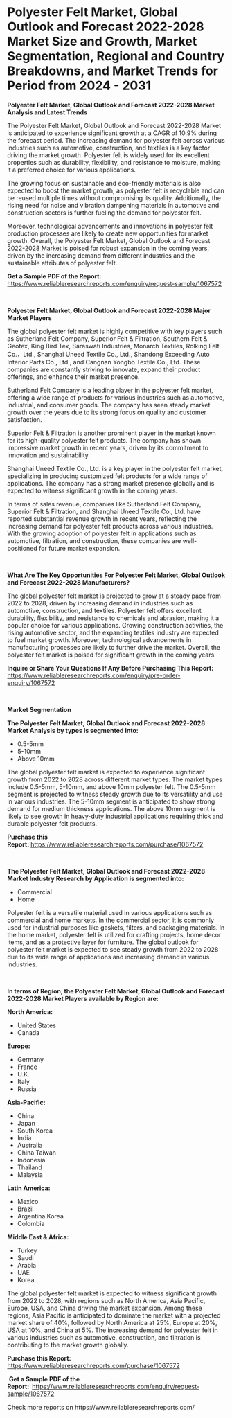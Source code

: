<p><h1>Polyester Felt Market, Global Outlook and Forecast 2022-2028 Market Size and Growth, Market Segmentation, Regional and Country Breakdowns, and Market Trends for Period from 2024 -  2031</h1></p><p><strong>Polyester Felt Market, Global Outlook and Forecast 2022-2028 Market Analysis and Latest Trends</strong></p>
<p><p>The Polyester Felt Market, Global Outlook and Forecast 2022-2028 Market is anticipated to experience significant growth at a CAGR of 10.9% during the forecast period. The increasing demand for polyester felt across various industries such as automotive, construction, and textiles is a key factor driving the market growth. Polyester felt is widely used for its excellent properties such as durability, flexibility, and resistance to moisture, making it a preferred choice for various applications.</p><p>The growing focus on sustainable and eco-friendly materials is also expected to boost the market growth, as polyester felt is recyclable and can be reused multiple times without compromising its quality. Additionally, the rising need for noise and vibration dampening materials in automotive and construction sectors is further fueling the demand for polyester felt. </p><p>Moreover, technological advancements and innovations in polyester felt production processes are likely to create new opportunities for market growth. Overall, the Polyester Felt Market, Global Outlook and Forecast 2022-2028 Market is poised for robust expansion in the coming years, driven by the increasing demand from different industries and the sustainable attributes of polyester felt.</p></p>
<p><strong>Get a Sample PDF of the Report:&nbsp;</strong> <a href="https://www.reliableresearchreports.com/enquiry/request-sample/1067572">https://www.reliableresearchreports.com/enquiry/request-sample/1067572</a></p>
<p>&nbsp;</p>
<p><strong>Polyester Felt Market, Global Outlook and Forecast 2022-2028 Major Market Players</strong></p>
<p><p>The global polyester felt market is highly competitive with key players such as Sutherland Felt Company, Superior Felt & Filtration, Southern Felt & Geotex, King Bird Tex, Saraswati Industries, Monarch Textiles, Rolking Felt Co.，Ltd., Shanghai Uneed Textile Co., Ltd., Shandong Exceeding Auto Interior Parts Co., Ltd., and Cangnan Yongbo Textile Co., Ltd. These companies are constantly striving to innovate, expand their product offerings, and enhance their market presence.</p><p>Sutherland Felt Company is a leading player in the polyester felt market, offering a wide range of products for various industries such as automotive, industrial, and consumer goods. The company has seen steady market growth over the years due to its strong focus on quality and customer satisfaction.</p><p>Superior Felt & Filtration is another prominent player in the market known for its high-quality polyester felt products. The company has shown impressive market growth in recent years, driven by its commitment to innovation and sustainability.</p><p>Shanghai Uneed Textile Co., Ltd. is a key player in the polyester felt market, specializing in producing customized felt products for a wide range of applications. The company has a strong market presence globally and is expected to witness significant growth in the coming years.</p><p>In terms of sales revenue, companies like Sutherland Felt Company, Superior Felt & Filtration, and Shanghai Uneed Textile Co., Ltd. have reported substantial revenue growth in recent years, reflecting the increasing demand for polyester felt products across various industries. With the growing adoption of polyester felt in applications such as automotive, filtration, and construction, these companies are well-positioned for future market expansion.</p></p>
<p>&nbsp;</p>
<p><strong>What Are The Key Opportunities For Polyester Felt Market, Global Outlook and Forecast 2022-2028 Manufacturers?</strong></p>
<p><p>The global polyester felt market is projected to grow at a steady pace from 2022 to 2028, driven by increasing demand in industries such as automotive, construction, and textiles. Polyester felt offers excellent durability, flexibility, and resistance to chemicals and abrasion, making it a popular choice for various applications. Growing construction activities, the rising automotive sector, and the expanding textiles industry are expected to fuel market growth. Moreover, technological advancements in manufacturing processes are likely to further drive the market. Overall, the polyester felt market is poised for significant growth in the coming years.</p></p>
<p><strong>Inquire or Share Your Questions If Any Before Purchasing This Report:</strong> <a href="https://www.reliableresearchreports.com/enquiry/pre-order-enquiry/1067572">https://www.reliableresearchreports.com/enquiry/pre-order-enquiry/1067572</a></p>
<p>&nbsp;</p>
<p><strong>Market Segmentation</strong></p>
<p><strong>The Polyester Felt Market, Global Outlook and Forecast 2022-2028 Market Analysis by types is segmented into:</strong></p>
<p><ul><li>0.5-5mm</li><li>5-10mm</li><li>Above 10mm</li></ul></p>
<p><p>The global polyester felt market is expected to experience significant growth from 2022 to 2028 across different market types. The market types include 0.5-5mm, 5-10mm, and above 10mm polyester felt. The 0.5-5mm segment is projected to witness steady growth due to its versatility and use in various industries. The 5-10mm segment is anticipated to show strong demand for medium thickness applications. The above 10mm segment is likely to see growth in heavy-duty industrial applications requiring thick and durable polyester felt products.</p></p>
<p><strong>Purchase this Report:&nbsp;</strong><a href="https://www.reliableresearchreports.com/purchase/1067572">https://www.reliableresearchreports.com/purchase/1067572</a></p>
<p>&nbsp;</p>
<p><strong>The Polyester Felt Market, Global Outlook and Forecast 2022-2028 Market Industry Research by Application is segmented into:</strong></p>
<p><ul><li>Commercial</li><li>Home</li></ul></p>
<p><p>Polyester felt is a versatile material used in various applications such as commercial and home markets. In the commercial sector, it is commonly used for industrial purposes like gaskets, filters, and packaging materials. In the home market, polyester felt is utilized for crafting projects, home decor items, and as a protective layer for furniture. The global outlook for polyester felt market is expected to see steady growth from 2022 to 2028 due to its wide range of applications and increasing demand in various industries.</p></p>
<p>&nbsp;</p>
<p><strong>In terms of Region, the Polyester Felt Market, Global Outlook and Forecast 2022-2028 Market Players available by Region are:</strong></p>
<p>
    <p> <strong> North America: </strong>
        <ul>
            <li>United States</li>
            <li>Canada</li>
        </ul>
        </p> 
    <p> <strong> Europe: </strong>
        <ul>
            <li>Germany</li>
            <li>France</li>
            <li>U.K.</li>
            <li>Italy</li>
            <li>Russia</li>
        </ul>
        </p> 
    <p> <strong> Asia-Pacific: </strong>
        <ul>
            <li>China</li>
            <li>Japan</li>
            <li>South Korea</li>
            <li>India</li>
            <li>Australia</li>
            <li>China Taiwan</li>
            <li>Indonesia</li>
            <li>Thailand</li>
            <li>Malaysia</li>
        </ul>
        </p> 
    <p> <strong> Latin America: </strong>
        <ul>
            <li>Mexico</li>
            <li>Brazil</li>
            <li>Argentina Korea</li>
            <li>Colombia</li>
        </ul>
        </p> 
    <p> <strong> Middle East & Africa: </strong>
        <ul>
            <li>Turkey</li>
            <li>Saudi</li>
            <li>Arabia</li>
            <li>UAE</li>
            <li>Korea</li>
        </ul>
    </p>
    </p>
<p><p>The global polyester felt market is expected to witness significant growth from 2022 to 2028, with regions such as North America, Asia Pacific, Europe, USA, and China driving the market expansion. Among these regions, Asia Pacific is anticipated to dominate the market with a projected market share of 40%, followed by North America at 25%, Europe at 20%, USA at 10%, and China at 5%. The increasing demand for polyester felt in various industries such as automotive, construction, and filtration is contributing to the market growth globally.</p></p>
<p><strong>Purchase this Report: </strong><a href="https://www.reliableresearchreports.com/purchase/1067572">https://www.reliableresearchreports.com/purchase/1067572</a></p>
<p>&nbsp;<strong>Get a Sample PDF of the Report:&nbsp;&nbsp;</strong><a href="https://www.reliableresearchreports.com/enquiry/request-sample/1067572">https://www.reliableresearchreports.com/enquiry/request-sample/1067572</a></p>
<p><strong></strong></p>
<p>Check more reports on https://www.reliableresearchreports.com/</p>